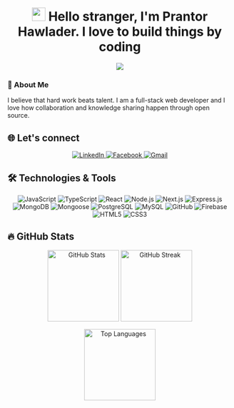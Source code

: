 <h1 align="center">
  <img src="https://media.giphy.com/media/hvRJCLFzcasrR4ia7z/giphy.gif" width="30px">
 Hello stranger, I'm Prantor Hawlader. I love to build things by coding
</h1>

<p align="center">
  <img src="https://readme-typing-svg.herokuapp.com?font=Fira+Code&size=35&pause=1000&color=5000CE&width=660&lines=Full+Stack+Web+Developer;Passionate+Coder+%26+Learner;Love+to+Explore+New+Technologies!" />
</p>


### 👋 About Me
I believe that hard work beats talent. I am a full-stack web developer and I love how collaboration and knowledge sharing happen through open source.

## 🌐 Let's connect
<p align="center">
  <a href="https://www.linkedin.com/in/prantor-hawlader/">
    <img src="https://img.icons8.com/color/48/000000/linkedin-circled--v1.png" alt="LinkedIn" />
  </a>
  <a href="https://www.facebook.com/prantor.azijul/">
    <img src="https://img.icons8.com/color/48/000000/facebook.png" alt="Facebook" />
  </a>

  
  <a href="mailto:prantor502@gmail.com" target="_blank">
    <img src="https://img.icons8.com/color/48/000000/gmail.png" alt="Gmail" />
  </a>
  </a>
</p>

## 🛠 Technologies & Tools 
<p align="center">
  <img src="https://img.icons8.com/color/48/000000/javascript.png" alt="JavaScript"/>
  <img src="https://img.icons8.com/color/48/000000/typescript.png" alt="TypeScript"/>
  <img src="https://img.icons8.com/ultraviolet/48/000000/react.png" alt="React"/>
  <img src="https://img.icons8.com/fluency/48/000000/node-js.png" alt="Node.js"/>
  <img src="https://img.icons8.com/color/48/000000/nextjs.png" alt="Next.js"/>
  <img src="https://img.icons8.com/color/48/000000/express.png" alt="Express.js"/>
  <img src="https://img.icons8.com/color/48/000000/mongodb.png" alt="MongoDB"/>
  <img src="https://img.icons8.com/color/48/000000/mongoose.png" alt="Mongoose"/>
  <img src="https://img.icons8.com/color/48/000000/postgreesql.png" alt="PostgreSQL"/>
  <img src="https://img.icons8.com/color/48/000000/mysql.png" alt="MySQL"/>
  <img src="https://img.icons8.com/color/48/000000/github.png" alt="GitHub"/>
  <img src="https://img.icons8.com/color/48/000000/firebase.png" alt="Firebase"/>
  <img src="https://img.icons8.com/color/48/000000/html-5.png" alt="HTML5"/>
  <img src="https://img.icons8.com/color/48/000000/css3.png" alt="CSS3"/>
</p>


## 🔥 GitHub Stats

<p align="center">
  <img src="https://github-readme-stats.vercel.app/api?username=Prantor-Hawlader&show_icons=true&theme=github_dark&count_private=true&hide_border=true" alt="GitHub Stats" height="160px"/>
  <img src="https://github-readme-streak-stats.herokuapp.com?user=Prantor-Hawlader&theme=github-dark-blue&hide_border=true" alt="GitHub Streak" height="160px"/>
</p>

<p align="center">
  <img src="https://github-readme-stats.vercel.app/api/top-langs/?username=Prantor-Hawlader&layout=compact&theme=github_dark&hide_border=true" alt="Top Languages" height="160px"/>
</p>

